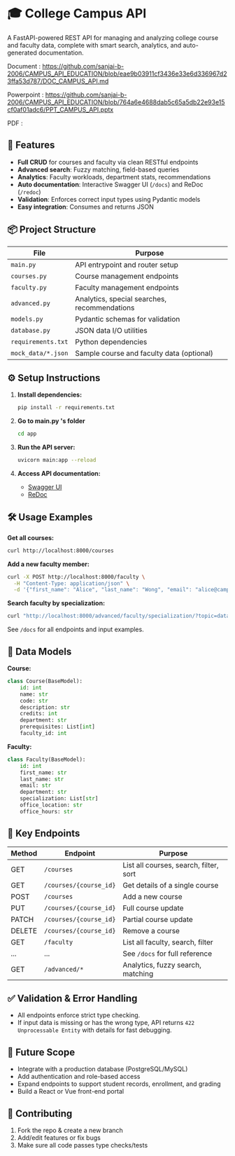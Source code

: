 # 🎓 College Campus API

A FastAPI-powered REST API for managing and analyzing college course and faculty data, complete with smart search, analytics, and auto-generated documentation.

Document : https://github.com/sanjai-b-2006/CAMPUS_API_EDUCATION/blob/eae9b03911cf3436e33e6d336967d23ffa53d787/DOC_CAMPUS_API.md

Powerpoint : https://github.com/sanjai-b-2006/CAMPUS_API_EDUCATION/blob/764a6e4688dab5c65a5db22e93e15cf0af01adc6/PPT_CAMPUS_API.pptx

PDF :

## 🚀 Features

- **Full CRUD** for courses and faculty via clean RESTful endpoints
- **Advanced search**: Fuzzy matching, field-based queries
- **Analytics**: Faculty workloads, department stats, recommendations
- **Auto documentation**: Interactive Swagger UI (`/docs`) and ReDoc (`/redoc`)
- **Validation**: Enforces correct input types using Pydantic models
- **Easy integration**: Consumes and returns JSON

## 📦 Project Structure

| File            | Purpose                                      |
|-----------------|----------------------------------------------|
| `main.py`       | API entrypoint and router setup              |
| `courses.py`    | Course management endpoints                  |
| `faculty.py`    | Faculty management endpoints                 |
| `advanced.py`   | Analytics, special searches, recommendations |
| `models.py`     | Pydantic schemas for validation              |
| `database.py`   | JSON data I/O utilities                      |
| `requirements.txt` | Python dependencies                       |
| `mock_data/*.json` | Sample course and faculty data (optional)  |

## ⚙️ Setup Instructions

1. **Install dependencies:**
   ```bash
   pip install -r requirements.txt
   ```
   
2. **Go to main.py 's folder**
    ```bash
   cd app
   ```
    
3. **Run the API server:**
   ```bash
   uvicorn main:app --reload
   ```
   
4. **Access API documentation:**
   - [Swagger UI](http://localhost:8000/docs)
   - [ReDoc](http://localhost:8000/redoc)

## 🛠️ Usage Examples

**Get all courses:**
```bash
curl http://localhost:8000/courses
```

**Add a new faculty member:**
```bash
curl -X POST http://localhost:8000/faculty \
  -H "Content-Type: application/json" \
  -d '{"first_name": "Alice", "last_name": "Wong", "email": "alice@campus.edu", ...}'
```

**Search faculty by specialization:**
```bash
curl "http://localhost:8000/advanced/faculty/specialization/?topic=data%20science"
```

See `/docs` for all endpoints and input examples.

## 📝 Data Models

**Course:**
```python
class Course(BaseModel):
    id: int
    name: str
    code: str
    description: str
    credits: int
    department: str
    prerequisites: List[int]
    faculty_id: int
```

**Faculty:**
```python
class Faculty(BaseModel):
    id: int
    first_name: str
    last_name: str
    email: str
    department: str
    specialization: List[str]
    office_location: str
    office_hours: str
```

## 🏁 Key Endpoints

| Method | Endpoint                       | Purpose                                   |
|--------|------------------------------- |-------------------------------------------|
| GET    | `/courses`                     | List all courses, search, filter, sort    |
| GET    | `/courses/{course_id}`         | Get details of a single course            |
| POST   | `/courses`                     | Add a new course                          |
| PUT    | `/courses/{course_id}`         | Full course update                        |
| PATCH  | `/courses/{course_id}`         | Partial course update                     |
| DELETE | `/courses/{course_id}`         | Remove a course                           |
| GET    | `/faculty`                     | List all faculty, search, filter          |
| ...    | ...                            | See `/docs` for full reference            |
| GET    | `/advanced/*`                  | Analytics, fuzzy search, matching         |

## ✅ Validation & Error Handling

- All endpoints enforce strict type checking.
- If input data is missing or has the wrong type, API returns `422 Unprocessable Entity` with details for fast debugging.

## 🌱 Future Scope

- Integrate with a production database (PostgreSQL/MySQL)
- Add authentication and role-based access
- Expand endpoints to support student records, enrollment, and grading
- Build a React or Vue front-end portal

## 🙏 Contributing

1. Fork the repo & create a new branch
2. Add/edit features or fix bugs
3. Make sure all code passes type checks/tests

